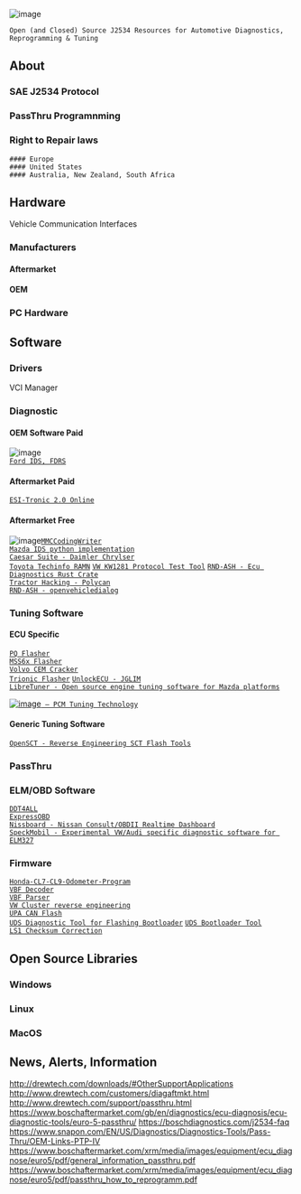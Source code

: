 ![image](https://user-images.githubusercontent.com/57064943/160246579-974bd701-993d-4f3b-b438-1af66ab9327c.png)

   `Open (and Closed) Source J2534 Resources for Automotive Diagnostics, Reprogramming & Tuning`

## About
  ### SAE J2534 Protocol
  ### PassThru Programnming
  ### Right to Repair laws
    #### Europe
    #### United States
    #### Australia, New Zealand, South Africa
    
## Hardware
Vehicle Communication Interfaces  
  ### Manufacturers
   #### Aftermarket
   #### OEM 
  ### PC Hardware

## Software
  
  ### Drivers
  VCI Manager  
  
  ### Diagnostic
   #### OEM Software Paid 
   ![image](https://user-images.githubusercontent.com/57064943/160247583-dfb5eb54-70f2-415b-810b-6da187de90cc.png)  
   [`Ford IDS, FDRS`](https://www.fordtechservice.dealerconnection.com/vdirs/wds/diagnosticsites/vcmdvd/mcs/idssoftware.asp)    
   
   #### Aftermarket Paid
   [`ESI-Tronic 2.0 Online`](https://www.boschaftermarket.com/gb/en/diagnostics/ecu-diagnosis/esitronic-diagnostic-software/esi-2-0-online/)  

   #### Aftermarket Free 
   ![image](https://user-images.githubusercontent.com/57064943/160247397-118620dd-bba4-4443-ae05-191846291a1e.png)[`MMCCodingWriter`](https://forum.kolyandex.su/viewtopic.php?f=15&t=3)  
   [`Mazda IDS python implementation`](https://github.com/diorcety/mazda3-ids)  
   [`Caesar Suite - Daimler Chrylser`](https://github.com/jglim/CaesarSuite)  
   [`Toyota Techinfo RAMN`](https://github.com/ToyotaInfoTech/RAMN)
   [`VW KW1281 Protocol Test Tool`](https://github.com/gmenounos/kw1281test)
   [`RND-ASH - Ecu Diagnostics Rust Crate`](https://github.com/rnd-ash/ecu_diagnostics)  
   [`Tractor Hacking - Polycan`](https://github.com/TractorHacking/PolyCAN)  
   [`RND-ASH - openvehicledialog`](https://github.com/rnd-ash/OpenVehicleDiag)  
   
   
         
  ### Tuning Software
   #### ECU Specific  
   [`PQ Flasher`](https://github.com/pd0wm/pq-flasher)  
   [`MSS6x Flasher`](https://github.com/terraphantm/MSS6x-Flasher)  
   [`Volvo CEM Cracker`](https://github.com/vtl/volvo-cem-cracker)  
   [`Trionic Flasher`](https://github.com/mattiasclaesson/Trionic) 
   [`UnlockECU - JGLIM`](https://github.com/jglim/UnlockECU)  
   [`LibreTuner - Open source engine tuning software for Mazda platforms`](https://github.com/LibreTuner/LibreTuner)  
   
   
   
   [![image](https://user-images.githubusercontent.com/57064943/160247672-f3568ee7-4d7b-428d-b914-4894a178538a.png)` — PCM Tuning Technology`](https://pcmtec.com)
   #### Generic Tuning Software  
   [`OpenSCT - Reverse Engineering SCT Flash Tools`](https://github.com/Alexia/opensct)  
   
  ### PassThru
  ### ELM/OBD Software 
  [`DDT4ALL`](https://github.com/cedricp/ddt4all)       
  [`ExpressOBD`](https://github.com/jglim/ExpressOBD)  
  [`Nissboard - Nissan Consult/OBDII Realtime Dashboard`](https://github.com/matiasmenares/Nissboard)  
  [`SpeckMobil - Experimental VW/Audi specific diagnostic software for ELM327`](https://github.com/Boromatic/SpeckMobil)  
 
  
  ### Firmware  
  [`Honda-CL7-CL9-Odometer-Program`](https://github.com/bmgjet/Honda-CL7-CL9-Odometer-Program)  
  [`VBF Decoder`](https://github.com/consp/vbfdecode)  
  [`VBF Parser`](https://github.com/UCDHIUS/vbf_parser)  
  [`VW Cluster reverse engineering`](https://github.com/gmenounos/vwcluster)  
  [`UPA CAN Flash`](https://github.com/iliayar/UPA_CAN_FLASH)  
  [`UDS Diagnostic Tool for Flashing Bootloader`](https://github.com/ParkingVehicle/DiagnosticTool) 
  [`UDS Bootloader Tool`](https://github.com/SummerFalls/UDS_S32K144_Bootloader)  
  [`LS1 Checksum Correction`](https://github.com/jcmnn/LS1ChecksumCorrect)  
  
  
  
  
  
  
  ## Open Source Libraries
   ### Windows
   ### Linux
   ### MacOS
   
  ## News, Alerts, Information
  
http://drewtech.com/downloads/#OtherSupportApplications
http://www.drewtech.com/customers/diagaftmkt.html
http://www.drewtech.com/support/passthru.html
https://www.boschaftermarket.com/gb/en/diagnostics/ecu-diagnosis/ecu-diagnostic-tools/euro-5-passthru/
https://boschdiagnostics.com/j2534-faq
https://www.snapon.com/EN/US/Diagnostics/Diagnostics-Tools/Pass-Thru/OEM-Links-PTP-IV
https://www.boschaftermarket.com/xrm/media/images/equipment/ecu_diagnose/euro5/pdf/general_information_passthru.pdf
https://www.boschaftermarket.com/xrm/media/images/equipment/ecu_diagnose/euro5/pdf/passthru_how_to_reprogramm.pdf
